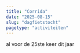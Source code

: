 ```yaml
---
title: "Corrida"
date: "2025-08-15"
slug: "dagfietstocht"
pagetype: "activiteiten"
---
```


al voor de 25ste keer dit jaar 
